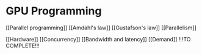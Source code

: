 # GPU Programming
[[Parallel programming]]
[[Amdahl's law]]
[[Gustafson's law]]
[[Parallelism]]

[[Hardware]]
[[Concurrency]]
[[Bandwidth and latency]]
[[Demand]]
!!!TO COMPLETE!!!